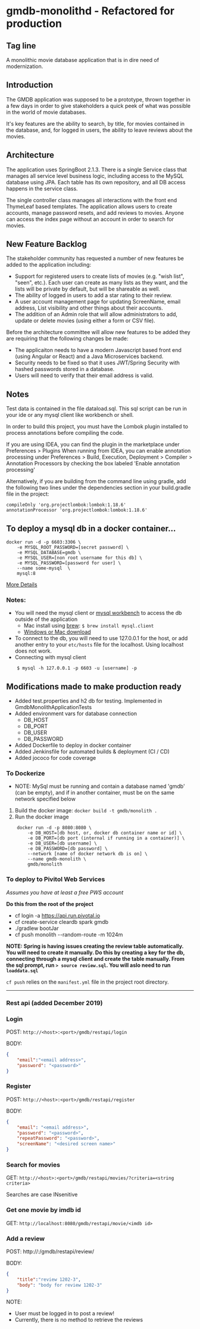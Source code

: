 # gmdb-monolithd - Refactored for production

## Tag line
A monolithic movie database application that is in dire need of modernization.

## Introduction
The GMDB application was supposed to be a prototype, thrown together in a few days in order to give stakeholders a quick peek of what was possible in the world of movie databases.

It's key features are the ability to search, by title, for movies contained in the database, and, for logged in users, the ability to leave reviews about the movies.

## Architecture
The application uses SpringBoot 2.1.3.  There is a single Service class that manages all service level business logic, including access to the MySQL database using JPA.  Each table has its own repository, and all DB access happens in the service class.

The single controller class manages all interactions with the front end ThymeLeaf based templates.  The application allows users to create accounts, manage password resets, and add reviews to movies.  Anyone can access the index page without an account in 
order to search for movies.

## New Feature Backlog
The stakeholder community has requested a number of new features be added to the application including:
- Support for registered users to create lists of movies (e.g. "wish list", "seen", etc.).  Each user can create as many lists as they want, and the lists will be private by default, but will be shareable as well.
- The ability of logged in users to add a star rating to their review.
- A user account management page for updating ScreenName, email address, List visibility and other things about their accounts.
- The addition of an Admin role that will allow administrators to add, update or delete movies (using either a form or CSV file).

Before the architecture committee will allow new features to be added they are requiring that the following changes be made:
- The applicaiton needs to have a modern Javascript based front end (using Angular or React) and a Java Microservices backend.
- Security needs to be fixed so that it uses JWT/Spring Security with hashed passwords stored in a database.
- Users will need to verify that their email address is valid.

## Notes
Test data is contained in the file dataload.sql. This sql script can be run in your ide or any mysql client like workbench or shell.

In order to build this project, you must have the Lombok plugin installed to process annotations before compiling the code.

If you are using IDEA, you can find the plugin in the marketplace under Preferences > Plugins
When running from IDEA, you can enable annotation processing under Preferences > Build, Execution, Deployment > Compiler > Annotation Processors by checking the box labeled 'Enable annotation processing'

Alternatively, if you are building from the command line using gradle, add the following two lines under the dependencies section in your build.gradle file in the project:
```
compileOnly 'org.projectlombok:lombok:1.18.6'
annotationProcessor 'org.projectlombok:lombok:1.18.6'
```

## To deploy a mysql db in a docker container...
```
docker run -d -p 6603:3306 \
    -e MYSQL_ROOT_PASSWORD=[secret password] \
    -e MYSQL_DATABASE=gmdb \
    -e MYSQL_USER=[non root username for this db] \
    -e MYSQL_PASSWORD=[password for user] \
    --name some-mysql  \
    mysql:8
```
[More Details](https://hub.docker.com/_/mysql) 

### Notes:
* You will need the mysql client or [mysql workbench](https://dev.mysql.com/downloads/workbench/) to access the db outside of the application
  * Mac install using [brew](http://brew.sh): ` $ brew install mysql.client `
  * [Windows or Mac download](https://dev.mysql.com/downloads/shell/)
* To connect to the db, you will need to use 127.0.0.1 for the host, or add another entry to your `etc/hosts` file for the localhost.  Using localhost does not work.
* Connecting with mysql client
```
    $ mysql -h 127.0.0.1 -p 6603 -u [username] -p
```

## Modifications made to make production ready
* Added test.properties and h2 db for testing.  Implemented in GmdbMonolithApplicationTests
* Added environment vars for database connection
  * DB_HOST
  * DB_PORT
  * DB_USER
  * DB_PASSWORD
* Added Dockerfile to deploy in docker container
* Added Jenkinsfile for automated builds & deployment (CI / CD)
* Added jococo for code coverage 

### To Dockerize
* NOTE: MySql must be running and contain a database named 'gmdb' (can be empty), and if in another container, must be on the same network specified below
1. Build the docker image: ` docker build -t gmdb/monolith . `
1. Run the docker image
```
    docker run -d -p 8080:8080 \
        -e DB_HOST=[db host, or, docker db container name or id] \
        -e DB_PORT=[db port (internal if running in a container)] \
        -e DB_USER=[db username] \
        -e DB_PASSWORD=[db password] \
        --network [name of docker network db is on] \
        --name gmdb-monolith \
        gmdb/monolith
``` 

### To deploy to Pivitol Web Services
*Assumes you have at least a free PWS account*

**Do this from the root of the project**
* cf login -a https://api.run.pivotal.io
* cf create-service cleardb spark gmdb
* ./gradlew bootJar
* cf push monolith --random-route -m 1024m

**NOTE: Spring is having issues creating the review table automatically.  You will need to create it manually.  Do this by creating a key for the db, connecting through a mysql client and create the table manually.  From the sql prompt, run `> source review.sql`.  You will aslo need to run `loaddata.sql`**

`cf push` relies on the `manifest.yml` file in the project root directory.

---
### Rest api (added December 2019)

### Login
POST: `http://<host>:<port>/gmdb/restapi/login`

BODY: 
```json 
{
	"email":"<email address>",
	"password": "<password>"
}
```

### Register
POST: `http://<host>:<port>/gmdb/restapi/register`

BODY:
```json
{
	"email": "<email address>",
	"password": "<password>",
	"repeatPassword": "<password>",
	"screenName": "<desired screen name>"
}
```

### Search for movies  
GET: `http://<host>:<port>/gmdb/restapi/movies/?criteria=<string criteria>`

Searches are case INsenitive

### Get one movie by imdb id
GET: `http://localhost:8080/gmdb/restapi/movie/<imdb id>`

### Add a review
POST: http://<host>:<port>/gmdb/restapi/review/<imdb id>

BODY:
```json
{
	"title":"review 1202-3",
	"body": "body for review 1202-3"
}
```
NOTE: 
- User must be logged in to post a review!
- Currently, there is no method to retrieve the reviews